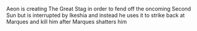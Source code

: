 Aeon is creating The Great Stag in order to fend off the oncoming Second Sun but is interrupted by Ikeshia and instead he uses it to strike back at Marques and kill him after Marques shatters him